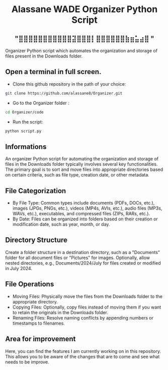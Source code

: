 <h1 align="center">
Alassane WADE Organizer Python Script
</h1>  

<h2 align="center">
                                       "⣿⣿⣿⣿⣿⣿⣿⣿⣿⣿⣿⣽⣿⣿⣿⡇⣿⣿⣿⣿⣿⣿⣷⣶⣥⣴⣿ "
</h2>         

Organizer
Python script which automates the organization and storage of files present in the Downloads folder.

## Open a terminal in full screen.
- Clone this github repository in the path of your choice: 
```bash
git clone https://github.com/alassane8/Organizer.git
```
- Go to the Organizer folder :
```bash
cd Organizer/code
```
- Run the script: 
```bash
python script.py
```

## Informations
An organizer Python script for automating the organization and storage of files in the Downloads 
folder typically involves several key functionalities. The primary goal is to sort and move files 
into appropriate directories based on certain criteria, such as file type, creation date, or other 
metadata. 

## File Categorization
- By File Type: 
Common types include documents (PDFs, DOCs, etc.), images (JPGs, PNGs, etc.), videos (MP4s, AVIs, etc.), 
audio files (MP3s, WAVs, etc.), executables, and compressed files (ZIPs, RARs, etc.).
- By Date: 
Files can be organized into folders based on their creation or modification date, such as year, 
month, or day.

## Directory Structure
Create a folder structure in a destination directory, such as a "Documents" folder for all document 
files or "Pictures" for images.
Optionally, allow nested directories, e.g., Documents/2024/July for files created or modified in 
July 2024.

## File Operations
- Moving Files: Physically move the files from the Downloads folder to the appropriate directory.
- Copying Files: Optionally, copy files instead of moving them if you want to retain the originals 
in the Downloads folder.
- Renaming Files: Resolve naming conflicts by appending numbers or timestamps to filenames.

## Area for improvement
Here, you can find the features I am currently working on in this repository.
This allows you to be aware of the changes that are to come and see what needs to be improve. 